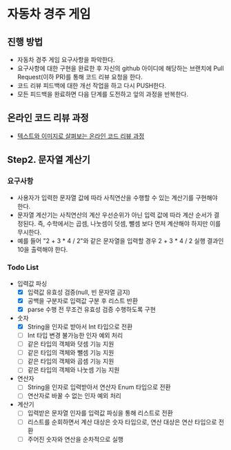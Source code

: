 # 자동차 경주 게임
## 진행 방법
* 자동차 경주 게임 요구사항을 파악한다.
* 요구사항에 대한 구현을 완료한 후 자신의 github 아이디에 해당하는 브랜치에 Pull Request(이하 PR)를 통해 코드 리뷰 요청을 한다.
* 코드 리뷰 피드백에 대한 개선 작업을 하고 다시 PUSH한다.
* 모든 피드백을 완료하면 다음 단계를 도전하고 앞의 과정을 반복한다.

## 온라인 코드 리뷰 과정
* [텍스트와 이미지로 살펴보는 온라인 코드 리뷰 과정](https://github.com/next-step/nextstep-docs/tree/master/codereview)

## Step2. 문자열 계산기
### 요구사항
- 사용자가 입력한 문자열 값에 따라 사칙연산을 수행할 수 있는 계산기를 구현해야 한다.
- 문자열 계산기는 사칙연산의 계산 우선순위가 아닌 입력 값에 따라 계산 순서가 결정된다. 즉, 수학에서는 곱셈, 나눗셈이 덧셈, 뺄셈 보다 먼저 계산해야 하지만 이를 무시한다.
- 예를 들어 "2 + 3 * 4 / 2"와 같은 문자열을 입력할 경우 2 + 3 * 4 / 2 실행 결과인 10을 출력해야 한다.

### Todo List
- 입력값 파싱
    - [X] 입력값 유효성 검증(null, 빈 문자열 금지)
    - [X] 공백을 구분자로 입력값 구분 후 리스트 반환
    - [X] parse 수행 전 무조건 유효성 검증 수행하도록 구현
- 숫자
    - [X] String을 인자로 받아서 Int 타입으로 전환
    - [ ] Int 타입 변경 불가능한 인자 예외 처리
    - [ ] 같은 타입의 객체와 덧셈 기능 지원
    - [ ] 같은 타입의 객체와 뺄셈 기능 지원
    - [ ] 같은 타입의 객체와 곱셈 기능 지원
    - [ ] 같은 타입의 객체와 나눗셈 기능 지원
- 연산자
    - [ ] String을 인자로 입력받아서 연산자 Enum 타입으로 전환
    - [ ] 연산자로 바꿀 수 없는 인자 예외 처리
- 계산기
    - [ ] 입력받은 문자열 인자를 입력값 파싱을 통해 리스트로 전환
    - [ ] 리스트를 순회하면서 계산 대상은 숫자 타입으로, 연산 대상은 연산 타입으로 전환
    - [ ] 주어진 숫자와 연산을 순차적으로 실행
